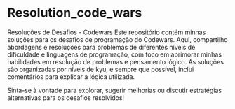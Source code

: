 # Resolution_code_wars
Resoluções de Desafios - Codewars
Este repositório contém minhas soluções para os desafios de programação do Codewars. Aqui, compartilho abordagens e resoluções para problemas de diferentes níveis de dificuldade e linguagens de programação, com foco em aprimorar minhas habilidades em resolução de problemas e pensamento lógico. As soluções são organizadas por níveis de kyu, e sempre que possível, inclui comentários para explicar a lógica utilizada.

Sinta-se à vontade para explorar, sugerir melhorias ou discutir estratégias alternativas para os desafios resolvidos!

